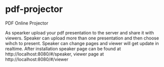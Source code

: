 # pdf-projector
PDF Online Projector

As spearker upload your pdf presentation to the server and share it with viewers. 
Speaker can upload more than one presentation and then choose wihch to present.
Speaker can change pages and viewer will get update in realtime. 
After installation speaker page can be found at http://localhost:8080/#/speaker,
viewer page at http://localhost:8080/#/viewer
